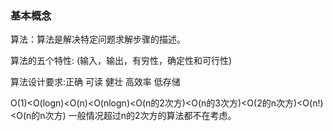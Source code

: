 ### 基本概念

算法：算法是解决特定问题求解步骤的描述。

算法的五个特性: (输入，输出，有穷性，确定性和可行性)

算法设计要求:正确 可读 健壮 高效率 低存储

O(1)<O(logn)<O(n)<O(nlogn)<O(n的2次方)<O(n的3次方)<O(2的n次方)<O(n!)<O(n的n次方) 一般情况超过n的2次方的算法都不在考虑。

